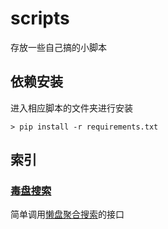 # scripts

存放一些自己搞的小脚本

## 依赖安装

进入相应脚本的文件夹进行安装

```shell
> pip install -r requirements.txt
```

## 索引

### [毒盘搜索](lzpan/lzpan.py)

简单调用[懒盘聚合搜索](https://disk.misiai.com/)的接口